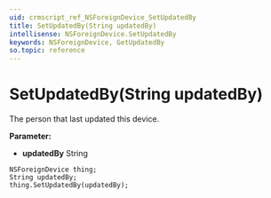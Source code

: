 ```yaml
---
uid: crmscript_ref_NSForeignDevice_SetUpdatedBy
title: SetUpdatedBy(String updatedBy)
intellisense: NSForeignDevice.SetUpdatedBy
keywords: NSForeignDevice, GetUpdatedBy
so.topic: reference
---
```


# SetUpdatedBy(String updatedBy)

The person that last updated this device.

**Parameter:** 
* **updatedBy** String

```crmscript
NSForeignDevice thing;
String updatedBy;
thing.SetUpdatedBy(updatedBy);
```

